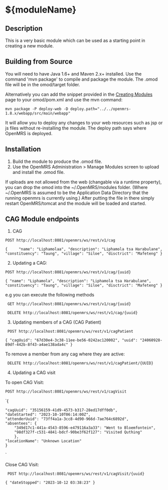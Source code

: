 ${moduleName}
==========================

Description
-----------
This is a very basic module which can be used as a starting point in creating a new module.

Building from Source
--------------------
You will need to have Java 1.6+ and Maven 2.x+ installed.  Use the command 'mvn package' to 
compile and package the module.  The .omod file will be in the omod/target folder.

Alternatively you can add the snippet provided in the [Creating Modules](https://wiki.openmrs.org/x/cAEr) page to your 
omod/pom.xml and use the mvn command:

    mvn package -P deploy-web -D deploy.path="../../openmrs-1.8.x/webapp/src/main/webapp"

It will allow you to deploy any changes to your web 
resources such as jsp or js files without re-installing the module. The deploy path says 
where OpenMRS is deployed.

Installation
------------
1. Build the module to produce the .omod file.
2. Use the OpenMRS Administration > Manage Modules screen to upload and install the .omod file.

If uploads are not allowed from the web (changable via a runtime property), you can drop the omod
into the ~/.OpenMRS/modules folder.  (Where ~/.OpenMRS is assumed to be the Application 
Data Directory that the running openmrs is currently using.)  After putting the file in there 
simply restart OpenMRS/tomcat and the module will be loaded and started.

CAG Module endpoints
------------
1. CAG

`
POST http://localhost:8081/openmrs/ws/rest/v1/cag
`


`
{    
    "name": "Liphamolaa",
    "description": "Liphamola tsa Harabulane",
    "constituency": "Taung",
    "village": "Siloe",
    "disctrict": "Mafeteng"
    }
`

2. Updating a CAG:

`
POST http://localhost:8081/openmrs/ws/rest/v1/cag/{uuid}
`

`
{
    "name": "Liphamola",
    "description": "Liphamola tsa Harabulane",
    "constituency": "Taung",
    "village": "Siloe",
    "disctrict": "Mafeteng"
}
`

e.g you can execute the following methods

` GET http://localhost:8081/openmrs/ws/rest/v1/cag/{uuid}`

` DELETE http://localhost:8081/openmrs/ws/rest/v1/cag/{uuid}`

3. Updating members of a CAG (CAG Patient)

` POST http://localhost:8081/openmrs/ws/rest/v1/cagPatient` 

`
{
    "cagUuid": "67d30e4-3c38-11ee-be56-0242ac120002",
    "uuid": "24060928-89df-442b-8f43-a4ae138ada4c"
}
`

To remove a member from any cag where they are active:

`
DELETE http://localhost:8081/openmrs/ws/rest/v1/cagPatient/{UUID}`

4. Updating a CAG visit

To open CAG Visit:

` POST http://localhost:8081/openmrs/ws/rest/v1/cagVisit `


`{
    
    "cagUuid": "35156159-41d9-4573-b317-28ed17dff0db",
    "dateStarted": "2023-10-10T06:14:00Z",
    "attenderUuid": "73ff4a1a-3cc8-4d90-966d-7ae764c6892d",
    "absentees": {
        "349d17c1-441a-4543-8596-e479116a3a33": "Went to Bloemfontein",
        "98df327f-c531-4841-bdcf-90be3f62f127": "Visited Quthing"
        },   
    "locationName": "Unknown Location"
    }
`

Close CAG Visit:

` POST http://localhost:8081/openmrs/ws/rest/v1/cagVisit/{uuid}`

`
{
    "dateStopped": "2023-10-12 03:38:23"
}
`
